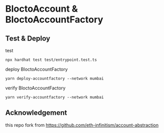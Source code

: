 # BloctoAccount & BloctoAccountFactory

## Test & Deploy

test
```
npx hardhat test test/entrypoint.test.ts  
```

deploy BloctoAccountFactory

```
yarn deploy-accountfactory --network mumbai
```

verify BloctoAccountFactory
```
yarn verify-accountfactory --network mumbai
```


## Acknowledgement

this repo fork from https://github.com/eth-infinitism/account-abstraction